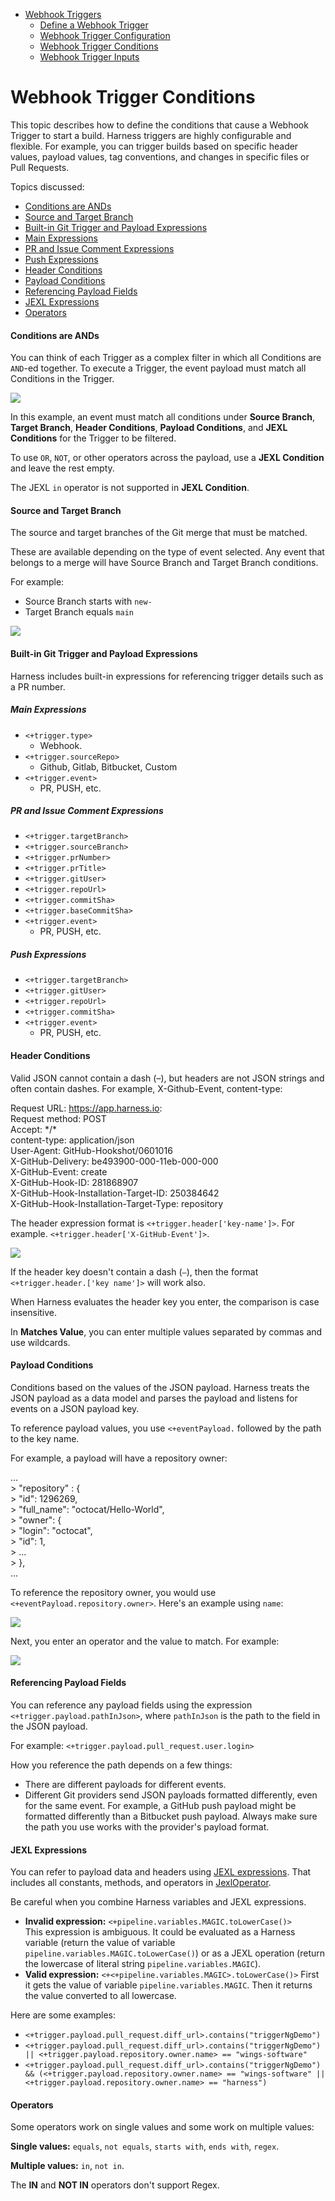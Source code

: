 - [Webhook Triggers](https://douglas-j-bothwell.github.io/triggers-doc-test)
  - [Define a Webhook Trigger](https://douglas-j-bothwell.github.io/triggers-doc-test/define-a-webhook-trigger)
  - [Webhook Trigger Configuration](https://douglas-j-bothwell.github.io/triggers-doc-test/webhook-trigger-configuration)
  - [Webhook Trigger Conditions](https://douglas-j-bothwell.github.io/triggers-doc-test/webhook-trigger-conditions)
  - [Webhook Trigger Inputs](https://douglas-j-bothwell.github.io/triggers-doc-test/webhook-trigger-inputs)


# Webhook Trigger Conditions

This topic describes how to define the conditions that cause a Webhook Trigger to start a build. Harness triggers are highly configurable and flexible. For example, you can trigger builds based on specific header values, payload values, tag conventions, and changes in specific files or Pull Requests. 

Topics discussed:

- [Conditions are ANDs](#conditions-are-ands)
- [Source and Target Branch](#source-and-target-branch)
- [Built-in Git Trigger and Payload Expressions](#built-in-git-trigger-and-payload-expressions)
- [Main Expressions](#main-expressions)
- [PR and Issue Comment Expressions](#pr-and-issue-comment-expressions)
- [Push Expressions](#push-expressions)
- [Header Conditions](#header-conditions)
- [Payload Conditions](#payload-conditions)
- [Referencing Payload Fields](#referencing-payload-fields)
- [JEXL Expressions](#jexl-expressions)
- [Operators](#operators)



#### Conditions are ANDs

You can think of each Trigger as a complex filter in which all Conditions are `AND`\-ed together. To execute a Trigger, the event payload must match all Conditions in the Trigger.

![](https://files.helpdocs.io/i5nl071jo5/articles/rset0jry8q/1624924312486/clean-shot-2021-06-28-at-16-51-34.png)

In this example, an event must match all conditions under **Source Branch**, **Target Branch**, **Header Conditions**, **Payload Conditions**, and **JEXL Conditions** for the Trigger to be filtered.

To use `OR`, `NOT`, or other operators across the payload, use a **JEXL Condition** and leave the rest empty.

The JEXL `in` operator is not supported in **JEXL Condition**.

#### Source and Target Branch

The source and target branches of the Git merge that must be matched.

These are available depending on the type of event selected. Any event that belongs to a merge will have Source Branch and Target Branch conditions.

For example:

*   Source Branch starts with `new-`
*   Target Branch equals `main`

![](https://files.helpdocs.io/i5nl071jo5/articles/rset0jry8q/1613776102338/image.png)

#### Built-in Git Trigger and Payload Expressions

Harness includes built-in expressions for referencing trigger details such as a PR number.

##### Main Expressions

*   `<+trigger.type>`
    *   Webhook.
*   `<+trigger.sourceRepo>`
    *   Github, Gitlab, Bitbucket, Custom
*   `<+trigger.event>`
    *   PR, PUSH, etc.

##### PR and Issue Comment Expressions

*   `<+trigger.targetBranch>`
*   `<+trigger.sourceBranch>`
*   `<+trigger.prNumber>`
*   `<+trigger.prTitle>`
*   `<+trigger.gitUser>`
*   `<+trigger.repoUrl>`
*   `<+trigger.commitSha>`
*   `<+trigger.baseCommitSha>`
*   `<+trigger.event>`
    *   PR, PUSH, etc.

##### Push Expressions

*   `<+trigger.targetBranch>`
*   `<+trigger.gitUser>`
*   `<+trigger.repoUrl>`
*   `<+trigger.commitSha>`
*   `<+trigger.event>`
    *   PR, PUSH, etc.

#### Header Conditions

Valid JSON cannot contain a dash (–), but headers are not JSON strings and often contain dashes. For example, X-Github-Event, content-type:

Request URL: https://app.harness.io:  
Request method: POST  
Accept: \*/\*  
content-type: application/json  
User-Agent: GitHub-Hookshot/0601016  
X-GitHub-Delivery: be493900-000-11eb-000-000  
X-GitHub-Event: create  
X-GitHub-Hook-ID: 281868907  
X-GitHub-Hook-Installation-Target-ID: 250384642  
X-GitHub-Hook-Installation-Target-Type: repository

The header expression format is `<+trigger.header['key-name']>`. For example. `<+trigger.header['X-GitHub-Event']>`.

![](https://files.helpdocs.io/i5nl071jo5/articles/hndnde8usz/1624919275031/clean-shot-2021-06-28-at-15-27-08.png)

If the header key doesn't contain a dash (`–`), then the format `<+trigger.header.['key name']>` will work also.

When Harness evaluates the header key you enter, the comparison is case insensitive.

In **Matches Value**, you can enter multiple values separated by commas and use wildcards.

#### Payload Conditions

Conditions based on the values of the JSON payload. Harness treats the JSON payload as a data model and parses the payload and listens for events on a JSON payload key.

To reference payload values, you use `<+eventPayload.` followed by the path to the key name.

For example, a payload will have a repository owner:

...  
\>   "repository" : {  
\>     "id": 1296269,  
\>     "full\_name": "octocat/Hello-World",  
\>     "owner": {  
\>       "login": "octocat",  
\>       "id": 1,  
\>       ...  
\>     },  
...

To reference the repository owner, you would use `<+eventPayload.repository.owner>`. Here's an example using `name`:

![](https://files.helpdocs.io/i5nl071jo5/articles/hndnde8usz/1624919275031/clean-shot-2021-06-28-at-15-27-08.png)

Next, you enter an operator and the value to match. For example:

![](https://files.helpdocs.io/i5nl071jo5/articles/rset0jry8q/1613777562060/image.png)

#### Referencing Payload Fields

You can reference any payload fields using the expression `<+trigger.payload.pathInJson>`, where `pathInJson` is the path to the field in the JSON payload.

For example: `<+trigger.payload.pull_request.user.login>`

How you reference the path depends on a few things:

*   There are different payloads for different events.
*   Different Git providers send JSON payloads formatted differently, even for the same event. For example, a GitHub push payload might be formatted differently than a Bitbucket push payload. Always make sure the path you use works with the provider's payload format.

#### JEXL Expressions

You can refer to payload data and headers using [JEXL expressions](https://commons.apache.org/proper/commons-jexl/reference/syntax.html). That includes all constants, methods, and operators in [JexlOperator](https://commons.apache.org/proper/commons-jexl/apidocs/org/apache/commons/jexl3/JexlOperator.html).

Be careful when you combine Harness variables and JEXL expressions.

*   **Invalid expression:** `<+pipeline.variables.MAGIC.toLowerCase()>`  
    This expression is ambiguous. It could be evaluated as a Harness variable (return the value of variable `pipeline.variables.MAGIC.toLowerCase()`) or as a JEXL operation (return the lowercase of literal string `pipeline.variables.MAGIC`).
*   **Valid expression:** `<+<+pipeline.variables.MAGIC>.toLowerCase()>` First it gets the value of variable `pipeline.variables.MAGIC`. Then it returns the value converted to all lowercase.

Here are some examples:

*   `<+trigger.payload.pull_request.diff_url>.contains("triggerNgDemo")`
*   `<+trigger.payload.pull_request.diff_url>.contains("triggerNgDemo") || <+trigger.payload.repository.owner.name> == "wings-software"`
*   `<+trigger.payload.pull_request.diff_url>.contains("triggerNgDemo") && (<+trigger.payload.repository.owner.name> == "wings-software" || <+trigger.payload.repository.owner.name> == "harness")`

#### Operators

Some operators work on single values and some work on multiple values:

**Single values:** `equals`, `not equals`, `starts with`, `ends with`, `regex`.

**Multiple values:** `in`, `not in`.

The **IN** and **NOT IN** operators don't support Regex.
